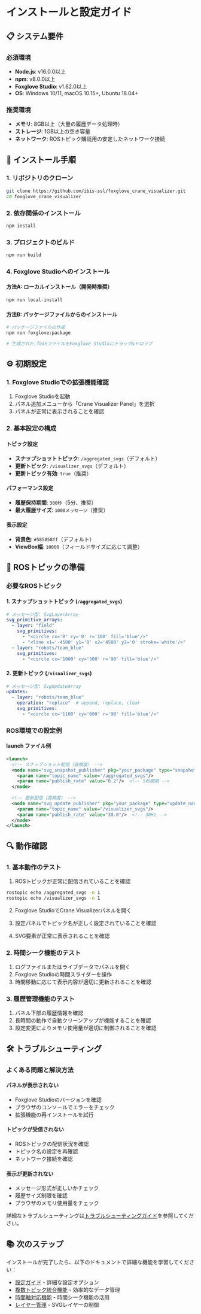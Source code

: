 # インストールと設定ガイド

## 📋 システム要件

### 必須環境
- **Node.js**: v16.0.0以上
- **npm**: v8.0.0以上
- **Foxglove Studio**: v1.62.0以上
- **OS**: Windows 10/11, macOS 10.15+, Ubuntu 18.04+

### 推奨環境
- **メモリ**: 8GB以上（大量の履歴データ処理時）
- **ストレージ**: 1GB以上の空き容量
- **ネットワーク**: ROSトピック購読用の安定したネットワーク接続

## 🚀 インストール手順

### 1. リポジトリのクローン

```bash
git clone https://github.com/ibis-ssl/foxglove_crane_visualizer.git
cd foxglove_crane_visualizer
```

### 2. 依存関係のインストール

```bash
npm install
```

### 3. プロジェクトのビルド

```bash
npm run build
```

### 4. Foxglove Studioへのインストール

#### 方法A: ローカルインストール（開発時推奨）
```bash
npm run local-install
```

#### 方法B: パッケージファイルからのインストール
```bash
# パッケージファイルの作成
npm run foxglove:package

# 生成された.foxeファイルをFoxglove Studioにドラッグ&ドロップ
```

## ⚙️ 初期設定

### 1. Foxglove Studioでの拡張機能確認

1. Foxglove Studioを起動
2. パネル追加メニューから「Crane Visualizer Panel」を選択
3. パネルが正常に表示されることを確認

### 2. 基本設定の構成

#### トピック設定
- **スナップショットトピック**: `/aggregated_svgs`（デフォルト）
- **更新トピック**: `/visualizer_svgs`（デフォルト）
- **更新トピック有効**: `true`（推奨）

#### パフォーマンス設定
- **履歴保持期間**: `300秒`（5分、推奨）
- **最大履歴サイズ**: `1000メッセージ`（推奨）

#### 表示設定
- **背景色**: `#585858ff`（デフォルト）
- **ViewBox幅**: `10000`（フィールドサイズに応じて調整）

## 🔧 ROSトピックの準備

### 必要なROSトピック

#### 1. スナップショットトピック (`/aggregated_svgs`)
```yaml
# メッセージ型: SvgLayerArray
svg_primitive_arrays:
  - layer: "field"
    svg_primitives:
      - "<circle cx='0' cy='0' r='100' fill='blue'/>"
      - "<line x1='-4500' y1='0' x2='4500' y2='0' stroke='white'/>"
  - layer: "robots/team_blue"
    svg_primitives:
      - "<circle cx='1000' cy='500' r='90' fill='blue'/>"
```

#### 2. 更新トピック (`/visualizer_svgs`)
```yaml
# メッセージ型: SvgUpdateArray
updates:
  - layer: "robots/team_blue"
    operation: "replace"  # append, replace, clear
    svg_primitives:
      - "<circle cx='1100' cy='600' r='90' fill='blue'/>"
```

### ROS環境での設定例

#### launch ファイル例
```xml
<launch>
  <!-- スナップショット配信（低頻度） -->
  <node name="svg_snapshot_publisher" pkg="your_package" type="snapshot_node">
    <param name="topic_name" value="/aggregated_svgs"/>
    <param name="publish_rate" value="0.2"/>  <!-- 5秒間隔 -->
  </node>
  
  <!-- 更新配信（高頻度） -->
  <node name="svg_update_publisher" pkg="your_package" type="update_node">
    <param name="topic_name" value="/visualizer_svgs"/>
    <param name="publish_rate" value="30.0"/>  <!-- 30Hz -->
  </node>
</launch>
```

## 🔍 動作確認

### 1. 基本動作のテスト

1. ROSトピックが正常に配信されていることを確認
```bash
rostopic echo /aggregated_svgs -n 1
rostopic echo /visualizer_svgs -n 1
```

2. Foxglove StudioでCrane Visualizerパネルを開く

3. 設定パネルでトピック名が正しく設定されていることを確認

4. SVG要素が正常に表示されることを確認

### 2. 時間シーク機能のテスト

1. ログファイルまたはライブデータでパネルを開く
2. Foxglove Studioの時間スライダーを操作
3. 時間移動に応じて表示内容が適切に更新されることを確認

### 3. 履歴管理機能のテスト

1. パネル下部の履歴情報を確認
2. 長時間の動作で自動クリーンアップが機能することを確認
3. 設定変更によりメモリ使用量が適切に制御されることを確認

## 🛠️ トラブルシューティング

### よくある問題と解決方法

#### パネルが表示されない
- Foxglove Studioのバージョンを確認
- ブラウザのコンソールでエラーをチェック
- 拡張機能の再インストールを試行

#### トピックが受信されない
- ROSトピックの配信状況を確認
- トピック名の設定を再確認
- ネットワーク接続を確認

#### 表示が更新されない
- メッセージ形式が正しいかチェック
- 履歴サイズ制限を確認
- ブラウザのメモリ使用量をチェック

詳細なトラブルシューティングは[トラブルシューティングガイド](troubleshooting.md)を参照してください。

## 📚 次のステップ

インストールが完了したら、以下のドキュメントで詳細な機能を学習してください：

- [設定ガイド](configuration-guide.md) - 詳細な設定オプション
- [複数トピック統合機能](multi-topic-integration.md) - 効率的なデータ管理
- [時間軸対応機能](time-seeking.md) - 時間シーク機能の活用
- [レイヤー管理](layer-management.md) - SVGレイヤーの制御